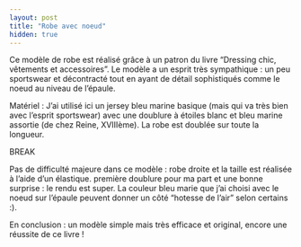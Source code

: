 ```yaml
---
layout: post
title: "Robe avec noeud"
hidden: true
---
```


Ce modèle de robe est réalisé grâce à un patron du livre “Dressing chic, vêtements et accessoires”. Le modèle a un esprit très sympathique : un peu sportswear et décontracté tout en ayant de détail sophistiqués comme le noeud au niveau de l’épaule.

Matériel : J’ai utilisé ici un jersey bleu marine basique (mais qui va très bien avec l’esprit sportswear) avec une doublure à étoiles blanc et bleu marine assortie (de chez Reine, XVIIIème). La robe est doublée sur toute la longueur.

BREAK

Pas de difficulté majeure dans ce modèle : robe droite et la taille est réalisée à l’aide d’un élastique. première doublure pour ma part et une bonne surprise : le rendu est super. La couleur bleu marie que j’ai choisi avec le noeud sur l’épaule peuvent donner un côté “hotesse de l’air” selon certains :).

En conclusion : un modèle simple mais très efficace et original, encore une réussite de ce livre !

